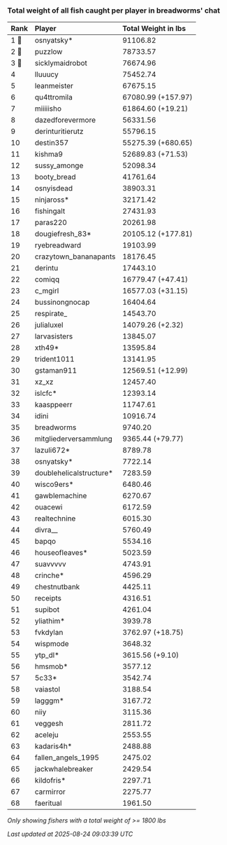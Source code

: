 ### Total weight of all fish caught per player in breadworms' chat

| Rank  | Player                  | Total Weight in lbs |
|:------|:------------------------|:--------------------|
| 1 🥇  | osnyatsky*              | 91106.82            |
| 2 🥈  | puzzlow                 | 78733.57            |
| 3 🥉  | sicklymaidrobot         | 76674.96            |
| 4     | lluuucy                 | 75452.74            |
| 5     | leanmeister             | 67675.15            |
| 6     | qu4ttromila             | 67080.99 (+157.97)  |
| 7     | miiiiisho               | 61864.60 (+19.21)   |
| 8     | dazedforevermore        | 56331.56            |
| 9     | derinturitierutz        | 55796.15            |
| 10    | destin357               | 55275.39 (+680.65)  |
| 11    | kishma9                 | 52689.83 (+71.53)   |
| 12    | sussy_amonge            | 52098.34            |
| 13    | booty_bread             | 41761.64            |
| 14    | osnyisdead              | 38903.31            |
| 15    | ninjaross*              | 32171.42            |
| 16    | fishingalt              | 27431.93            |
| 17    | paras220                | 20261.98            |
| 18    | dougiefresh_83*         | 20105.12 (+177.81)  |
| 19    | ryebreadward            | 19103.99            |
| 20    | crazytown_bananapants   | 18176.45            |
| 21    | derintu                 | 17443.10            |
| 22    | comiqq                  | 16779.47 (+47.41)   |
| 23    | c_mgirl                 | 16577.03 (+31.15)   |
| 24    | bussinongnocap          | 16404.64            |
| 25    | respirate_              | 14543.70            |
| 26    | julialuxel              | 14079.26 (+2.32)    |
| 27    | larvasisters            | 13845.07            |
| 28    | xth49*                  | 13595.84            |
| 29    | trident1011             | 13141.95            |
| 30    | gstaman911              | 12569.51 (+12.99)   |
| 31    | xz_xz                   | 12457.40            |
| 32    | islcfc*                 | 12393.14            |
| 33    | kaasppeerr              | 11747.61            |
| 34    | idini                   | 10916.74            |
| 35    | breadworms              | 9740.20             |
| 36    | mitgliederversammlung   | 9365.44 (+79.77)    |
| 37    | lazuli672*              | 8789.78             |
| 38    | osnyatsky*              | 7722.14             |
| 39    | doublehelicalstructure* | 7283.59             |
| 40    | wisco9ers*              | 6480.46             |
| 41    | gawblemachine           | 6270.67             |
| 42    | ouacewi                 | 6172.59             |
| 43    | realtechnine            | 6015.30             |
| 44    | divra__                 | 5760.49             |
| 45    | bapqo                   | 5534.16             |
| 46    | houseofleaves*          | 5023.59             |
| 47    | suavvvvv                | 4743.91             |
| 48    | crinche*                | 4596.29             |
| 49    | chestnutbank            | 4425.11             |
| 50    | receipts                | 4316.51             |
| 51    | supibot                 | 4261.04             |
| 52    | yliathim*               | 3939.78             |
| 53    | fvkdylan                | 3762.97 (+18.75)    |
| 54    | wispmode                | 3648.32             |
| 55    | ytp_dl*                 | 3615.56 (+9.10)     |
| 56    | hmsmob*                 | 3577.12             |
| 57    | 5c33*                   | 3542.74             |
| 58    | vaiastol                | 3188.54             |
| 59    | lagggm*                 | 3167.72             |
| 60    | niiy                    | 3115.36             |
| 61    | veggesh                 | 2811.72             |
| 62    | aceleju                 | 2553.55             |
| 63    | kadaris4h*              | 2488.88             |
| 64    | fallen_angels_1995      | 2475.02             |
| 65    | jackwhalebreaker        | 2429.54             |
| 66    | kildofris*              | 2297.71             |
| 67    | carmirror               | 2275.77             |
| 68    | faeritual               | 1961.50             |

_Only showing fishers with a total weight of >= 1800 lbs_

_Last updated at 2025-08-24 09:03:39 UTC_